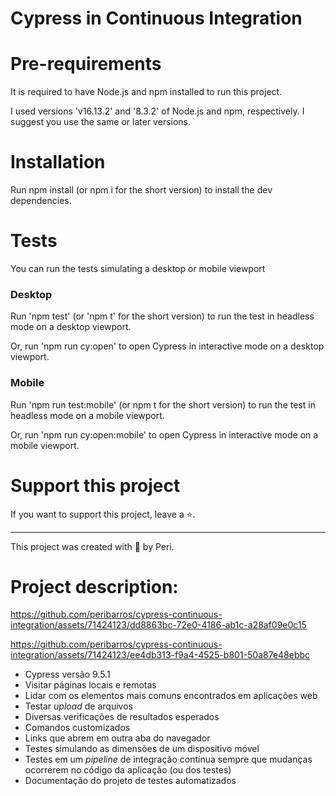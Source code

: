 # Cypress in Continuous Integration

# Pre-requirements

It is required to have Node.js and npm installed to run this project.

I used versions 'v16.13.2' and '8.3.2' of Node.js and npm, respectively. I suggest you use the same or later versions.

# Installation
Run npm install (or npm i for the short version) to install the dev dependencies.

# Tests

You can run the tests simulating a desktop or mobile viewport

### Desktop

Run 'npm test' (or 'npm t' for the short version) to run the test in headless mode on a desktop viewport.

Or, run 'npm run cy:open' to open Cypress in interactive mode on a desktop viewport.

### Mobile

Run 'npm run test:mobile' (or npm t for the short version) to run the test in headless mode on a mobile viewport.

Or, run 'npm run cy:open:mobile' to open Cypress in interactive mode on a mobile viewport.

# Support this project
If you want to support this project, leave a ⭐.

----

This project was created with 💚 by Peri.

# Project description:



https://github.com/peribarros/cypress-continuous-integration/assets/71424123/dd8863bc-72e0-4186-ab1c-a28af09e0c15



https://github.com/peribarros/cypress-continuous-integration/assets/71424123/ee4db313-f9a4-4525-b801-50a87e48ebbc



- Cypress versão 9.5.1
- Visitar páginas locais e remotas
- Lidar com os elementos mais comuns encontrados em aplicações web
- Testar _upload_ de arquivos
- Diversas verificações de resultados esperados
- Comandos customizados
- Links que abrem em outra aba do navegador
- Testes simulando as dimensões de um dispositivo móvel
- Testes em um _pipeline_ de integração contínua sempre que mudanças ocorrerem no código da aplicação (ou dos testes)
- Documentação do projeto de testes automatizados

